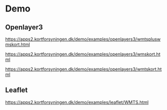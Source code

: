 # Demo

## Openlayer3
https://apps2.kortforsyningen.dk/demo/examples/openlayers3/wmtspluswmskort.html

https://apps2.kortforsyningen.dk/demo/examples/openlayers3/wmskort.html

https://apps2.kortforsyningen.dk/demo/examples/openlayers3/wmtskort.html


## Leaflet
https://apps2.kortforsyningen.dk/demo/examples/leaflet/WMTS.html
